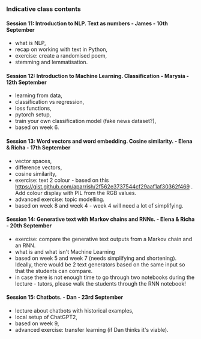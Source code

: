 ### Indicative class contents
#### Session 11: Introduction to NLP. Text as numbers - James - 10th September
- what is NLP,
- recap on working with text in Python,
- exercise: create a randomised poem,
- stemming and lemmatisation.

#### Session 12: Introduction to Machine Learning. Classification - Marysia - 12th September
- learning from data,
- classification vs regression,
- loss functions,
- pytorch setup,
- train your own classification model (fake news dataset?),
- based on week 6.

#### Session 13: Word vectors and word embedding. Cosine similarity. - Elena & Richa - 17th September
- vector spaces,
- difference vectors,
- cosine similarity,
- exercise: text 2 colour - based on this https://gist.github.com/aparrish/2f562e3737544cf29aaf1af30362f469 . Add colour display with PIL from the RGB values.
- advanced exercise: topic modelling.
- based on week 8 and week 4 - week 4 will need a lot of simplifying.

#### Session 14: Generative text with Markov chains and RNNs. - Elena & Richa - 20th September
- exercise: compare the generative text outputs from a Markov chain and an RNN.
- what is and what isn't Machine Learning
- based on week 5 and week 7 (needs simplifying and shortening). Ideally, there would be 2 text generators based on the same input so that the students can compare.
- in case there is not enough time to go through two notebooks during the lecture - tutors, please walk the students through the RNN notebook!

#### Session 15: Chatbots. - Dan - 23rd September
- lecture about chatbots with historical examples,
- local setup of ChatGPT2,
- based on week 9,
- advanced exercise: transfer learning (if Dan thinks it's viable).